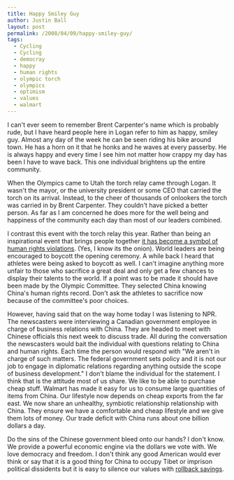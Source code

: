 ```yaml
---
title: Happy Smiley Guy
author: Justin Ball
layout: post
permalink: /2008/04/09/happy-smiley-guy/
tags:
  - Cycling
  - Cycling
  - democray
  - happy
  - human rights
  - olympic torch
  - olympics
  - optimism
  - values
  - walmart
---
```


I can't ever seem to remember Brent Carpenter's name which is probably rude, but I have heard people here in Logan refer to him as happy, smiley guy. Almost any day of the week he can be seen riding his bike around town. He has a horn on it that he honks and he waves at every passerby. He is always happy and every time I see him not matter how crappy my day has been I have to wave back. This one individual brightens up the entire community.

When the Olympics came to Utah the torch relay came through Logan. It wasn't the mayor, or the university president or some CEO that carried the torch on its arrival. Instead, to the cheer of thousands of onlookers the torch was carried in by Brent Carpenter. They couldn't have picked a better person. As far as I am concerned he does more for the well being and happiness of the community each day than most of our leaders combined.

I contrast this event with the torch relay this year. Rather than being an inspirational event that brings people together [it has become a symbol of human rights violations][1]. (Yes, I know its the onion). World leaders are being encouraged to boycott the opening ceremony. A while back I heard that athletes were being asked to boycott as well. I can't imagine anything more unfair to those who sacrifice a great deal and only get a few chances to display their talents to the world. If a point was to be made it should have been made by the Olympic Committee. They selected China knowing China's human rights record. Don't ask the athletes to sacrifice now because of the committee's poor choices.

 [1]: http://www.theonion.com/content/news_briefs/olympic_torch_used_to

However, having said that on the way home today I was listening to NPR. The newscasters were interviewing a Canadian government employee in charge of business relations with China. They are headed to meet with Chinese officials this next week to discuss trade. All during the conversation the newscasters would bait the individual with questions relating to China and human rights. Each time the person would respond with "We aren't in charge of such matters. The federal government sets policy and it is not our job to engage in diplomatic relations regarding anything outside the scope of business development." I don't blame the individual for the statement. I think that is the attitude most of us share. We like to be able to purchase cheap stuff. Walmart has made it easy for us to consume large quantities of items from China. Our lifestyle now depends on cheap exports from the far east. We now share an unhealthy, symbiotic relationship relationship with China. They ensure we have a comfortable and cheap lifestyle and we give them lots of money. Our trade deficit with China runs about one billion dollars a day.

Do the sins of the Chinese government bleed onto our hands? I don't know. We provide a powerful economic engine via the dollars we vote with. We love democracy and freedom. I don't think any good American would ever think or say that it is a good thing for China to occupy Tibet or imprison political dissidents but it is easy to silence our values with [rollback savings][2].

 [2]: http://www.walmart.com/catalog/catalog.gsp?cat=130306